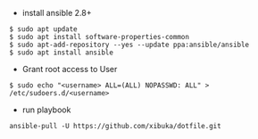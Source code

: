 - install ansible 2.8+
```
$ sudo apt update
$ sudo apt install software-properties-common
$ sudo apt-add-repository --yes --update ppa:ansible/ansible
$ sudo apt install ansible
```

- Grant root access to User
```
$ sudo echo "<username> ALL=(ALL) NOPASSWD: ALL" > /etc/sudoers.d/<username>
```

- run playbook

```
ansible-pull -U https://github.com/xibuka/dotfile.git
```
